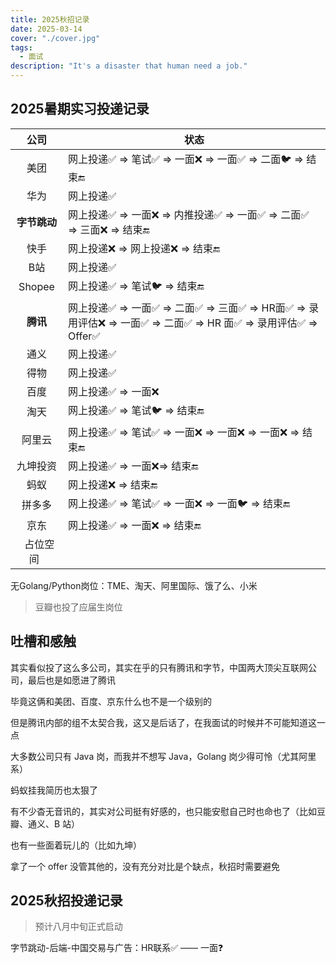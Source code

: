 ```yaml
---
title: 2025秋招记录
date: 2025-03-14
cover: "./cover.jpg"
tags: 
  - 面试
description: "It's a disaster that human need a job."
---
```


## 2025暑期实习投递记录

|      公司      | 状态                                                         |
| :------------: | ------------------------------------------------------------ |
|      美团      | 网上投递✅ => 笔试✅ => 一面❌ => 一面✅ => 二面🐦 => 结束🔚       |
|      华为      | 网上投递✅                                                    |
|  **字节跳动**  | 网上投递✅ => 一面❌ => 内推投递✅ => 一面✅ => 二面✅ => 三面❌ => 结束🔚 |
|      快手      | 网上投递❌ => 网上投递❌ => 结束🔚                              |
|      B站       | 网上投递✅                                                    |
|     Shopee     | 网上投递✅ => 笔试🐦 => 结束🔚                                  |
|    **腾讯**    | 网上投递✅ => 一面✅ => 二面✅ => 三面✅ => HR面✅ => 录用评估❌ => 一面✅ => 二面✅ => HR 面✅ => 录用评估✅ => Offer✅ |
|      通义      | 网上投递✅                                                    |
|      得物      | 网上投递✅                                                    |
|      百度      | 网上投递✅ => 一面❌                                           |
|      淘天      | 网上投递✅ => 笔试🐦 => 结束🔚                                  |
|     阿里云     | 网上投递✅ => 笔试✅ => 一面❌ => 一面❌ => 一面❌ => 结束🔚       |
|    九坤投资    | 网上投递✅ => 一面❌=> 结束🔚                                   |
|      蚂蚁      | 网上投递❌ => 结束🔚                                           |
|     拼多多     | 网上投递✅ => 笔试✅ => 一面❌ => 一面🐦 => 结束🔚                |
|      京东      | 网上投递✅ => 一面❌ => 结束🔚                                  |
| &nbsp;&nbsp;占位空间&nbsp;&nbsp; |                                                              |

无Golang/Python岗位：TME、淘天、阿里国际、饿了么、小米

> 豆瓣也投了应届生岗位

## 吐槽和感触

其实看似投了这么多公司，其实在乎的只有腾讯和字节，中国两大顶尖互联网公司，最后也是如愿进了腾讯

毕竟这俩和美团、百度、京东什么也不是一个级别的

但是腾讯内部的组不太契合我，这又是后话了，在我面试的时候并不可能知道这一点

大多数公司只有 Java 岗，而我并不想写 Java，Golang 岗少得可怜（尤其阿里系）

蚂蚁挂我简历也太狠了

有不少杳无音讯的，其实对公司挺有好感的，也只能安慰自己时也命也了（比如豆瓣、通义、B 站）

也有一些面着玩儿的（比如九坤）

拿了一个 offer 没管其他的，没有充分对比是个缺点，秋招时需要避免

## 2025秋招投递记录

> 预计八月中旬正式启动

字节跳动-后端-中国交易与广告：HR联系✅ —— 一面❓